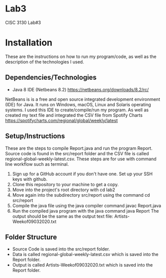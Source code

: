 # Lab3
CISC 3130 Lab#3

# Installation
These are the instructions on how to run my program/code, as well as the description of the technologies I used.

## Dependencies/Technologies
* Java 8 IDE (Netbeans 8.2) https://netbeans.org/downloads/8.2/rc/

NetBeans is is a free and open source integrated development environment (IDE) for Java. It runs on Windows, macOS, Linux and Solaris operating systems. I used this IDE to create/compile/run my program. As well as created my text file and integrated the CSV file from Spotify Charts https://spotifycharts.com/regional/global/weekly/latest

## Setup/Instructions
These are the steps to compile Report.java and run the program Report. Source code is found in the src/report folder and the CSV file is called regional-global-weekly-latest.csv. These steps are for use with command line workflow such as terminal.

1. Sign up for a GitHub account if you don't have one. Set up your SSH keys with github.
2. Clone this repository to your machine to get a copy.
3. Move into the project's root directory with cd lab2
4. Move again into the subdirectory src/report using the command cd src/report
5. Compile the java file using the java compiler command javac Report.java
5. Run the compiled java program with the java command java Report
The output should be the same as the output text file: Artists-Weekof09032020.txt

## Folder Structure
* Source Code is saved into the src/report folder.
* Data is called regional-global-weekly-latest.csv which is saved into the Report folder.
* Output is called Artists-Weekof09032020.txt which is saved into the Report folder.
